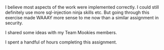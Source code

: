 I believe most aspects of the work were implemented correctly. I could still definitely use more sql-injection ninja skills etc. But going through this
exercise made WAAAY more sense to me now than a similar assignment in security.

I shared some ideas with my Team Mookies members.

I spent a handful of hours completing this assignment.